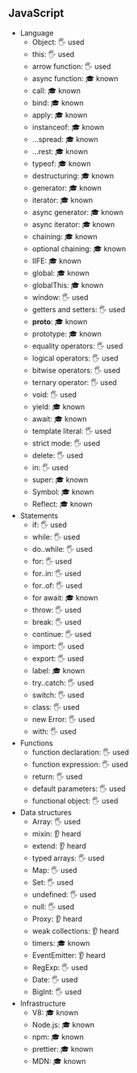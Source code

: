 ## JavaScript

- Language
  - Object: 🖐️ used
  - this: 🖐️ used
  - arrow function: 🖐️ used
  - async function: 🎓 known
  - call: 🎓 known
  - bind: 🎓 known
  - apply: 🎓 known
  - instanceof: 🎓 known
  - ...spread: 🎓 known
  - ...rest: 🎓 known
  - typeof: 🎓 known
  - destructuring: 🎓 known
  - generator: 🎓 known
  - iterator: 🎓 known
  - async generator: 🎓 known
  - async iterator: 🎓 known
  - chaining: 🎓 known
  - optional chaining: 🎓 known
  - IIFE: 🎓 known
  - global: 🎓 known
  - globalThis: 🎓 known
  - window: 🖐️ used
  - getters and setters: 🖐️ used
  - __proto__: 🎓 known
  - prototype: 🎓 known
  - equality operators: 🖐️ used
  - logical operators: 🖐️ used
  - bitwise operators: 🖐️ used
  - ternary operator: 🖐️ used
  - void: 🖐️ used
  - yield: 🎓 known
  - await: 🎓 known
  - template literal: 🖐️ used
  - strict mode: 🖐️ used
  - delete: 🖐️ used
  - in: 🖐️ used
  - super: 🎓 known
  - Symbol: 🎓 known
  - Reflect: 🎓 known
- Statements
  - if: 🖐️ used
  - while: 🖐️ used
  - do..while: 🖐️ used
  - for: 🖐️ used
  - for..in: 🖐️ used
  - for..of: 🖐️ used
  - for await: 🎓 known
  - throw: 🖐️ used
  - break: 🖐️ used
  - continue: 🖐️ used
  - import: 🖐️ used
  - export: 🖐️ used
  - label: 🎓 known
  - try..catch: 🖐️ used
  - switch: 🖐️ used
  - class: 🖐️ used
  - new Error: 🖐️ used
  - with: 🖐️ used
- Functions
  - function declaration: 🖐️ used
  - function expression: 🖐️ used
  - return: 🖐️ used
  - default parameters: 🖐️ used
  - functional object: 🖐️ used
- Data structures
  - Array: 🖐️ used
  - mixin: 👂 heard
  - extend: 👂 heard
  - typed arrays: 🖐️ used
  - Map: 🖐️ used
  - Set: 🖐️ used
  - undefined: 🖐️ used
  - null: 🖐️ used
  - Proxy: 👂 heard
  - weak collections: 👂 heard
  - timers: 🎓 known
  - EventEmitter: 👂 heard
  - RegExp: 🖐️ used
  - Date: 🖐️ used
  - BigInt: 🖐️ used
- Infrastructure
  - V8: 🎓 known
  - Node.js: 🎓 known
  - npm: 🎓 known
  - prettier: 🎓 known
  - MDN: 🎓 known
